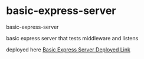# basic-express-server

basic-express-server

basic express server that tests middleware and listens

deployed here [Basic Express Server Deployed Link](https://basic-express-server-sf4j.onrender.com)
